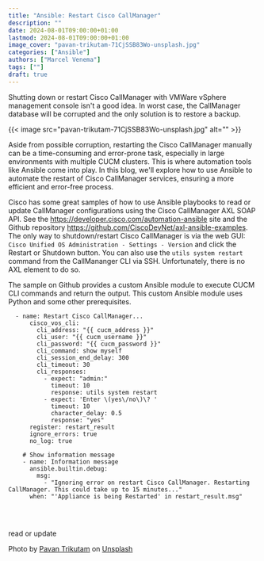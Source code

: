 ```yaml
---
title: "Ansible: Restart Cisco CallManager"
description: ""
date: 2024-08-01T09:00:00+01:00
lastmod: 2024-08-01T09:00:00+01:00
image_cover: "pavan-trikutam-71CjSSB83Wo-unsplash.jpg"
categories: ["Ansible"]
authors: ["Marcel Venema"] 
tags: [""]
draft: true
---
```


Shutting down or restart Cisco CallManager with VMWare vSphere management console isn't a good idea. In worst case, the CallManager database will be corrupted and the only solution is to restore a backup.

<!--more-->

{{< image src="pavan-trikutam-71CjSSB83Wo-unsplash.jpg" alt="" >}}

Aside from possible corruption, restarting the Cisco CallManager manually can be a time-consuming and error-prone task, especially in large environments with multiple CUCM clusters. This is where automation tools like Ansible come into play. In this blog, we'll explore how to use Ansible to automate the restart of Cisco CallManager services, ensuring a more efficient and error-free process. 

Cisco has some great samples of how to use Ansible playbooks to read or update CallManager configurations using the Cisco CallManager AXL SOAP API.
See the https://developer.cisco.com/automation-ansible site and the Github repository https://github.com/CiscoDevNet/axl-ansible-examples. The only way to shutdown/restart Cisco CallManager is via the web GUI: `Cisco Unified OS Administration - Settings - Version` and click the Restart or Shutdown button. You can also use the `utils system restart` command from the CallMananger CLI via SSH. Unfortunately, there is no AXL element to do so.

The sample on Github provides a custom Ansible module to execute CUCM CLI commands and return the output. This custom Ansible module uses Python and some other prerequisites.


```ansible
  - name: Restart Cisco CallManager...
      cisco_vos_cli:
        cli_address: "{{ cucm_address }}"
        cli_user: "{{ cucm_username }}"
        cli_password: "{{ cucm_password }}"
        cli_command: show myself
        cli_session_end_delay: 300
        cli_timeout: 30
        cli_responses:
          - expect: "admin:"
            timeout: 10
            response: utils system restart
          - expect: 'Enter \(yes\/no\)\? '
            timeout: 10
            character_delay: 0.5
            response: "yes"
      register: restart_result
      ignore_errors: true
      no_log: true

    # Show information message
    - name: Information message
      ansible.builtin.debug:
        msg:
          - "Ignoring error on restart Cisco CallManager. Restarting CallManager. This could take up to 15 minutes..."
      when: "'Appliance is being Restarted' in restart_result.msg"


```
<br/>


read or update 



Photo by <a href="https://unsplash.com/@ptrikutam?utm_content=creditCopyText&utm_medium=referral&utm_source=unsplash">Pavan Trikutam</a> on <a href="https://unsplash.com/photos/minimalist-photography-of-three-crank-phones-71CjSSB83Wo?utm_content=creditCopyText&utm_medium=referral&utm_source=unsplash">Unsplash</a>